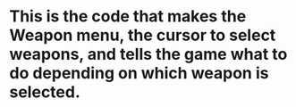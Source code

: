 # This is the code that makes the Weapon menu, the cursor to select weapons, and tells the game what to do depending on which weapon is selected.
